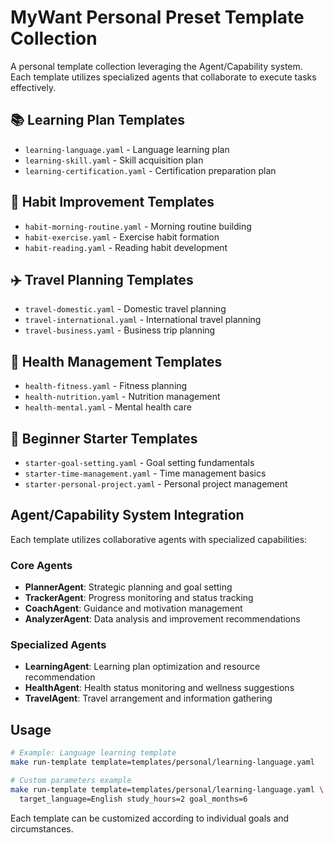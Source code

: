 # MyWant Personal Preset Template Collection

A personal template collection leveraging the Agent/Capability system. Each template utilizes specialized agents that collaborate to execute tasks effectively.

## 📚 Learning Plan Templates
- `learning-language.yaml` - Language learning plan
- `learning-skill.yaml` - Skill acquisition plan
- `learning-certification.yaml` - Certification preparation plan

## 🔄 Habit Improvement Templates
- `habit-morning-routine.yaml` - Morning routine building
- `habit-exercise.yaml` - Exercise habit formation
- `habit-reading.yaml` - Reading habit development

## ✈️ Travel Planning Templates
- `travel-domestic.yaml` - Domestic travel planning
- `travel-international.yaml` - International travel planning
- `travel-business.yaml` - Business trip planning

## 💪 Health Management Templates
- `health-fitness.yaml` - Fitness planning
- `health-nutrition.yaml` - Nutrition management
- `health-mental.yaml` - Mental health care


## 🌟 Beginner Starter Templates
- `starter-goal-setting.yaml` - Goal setting fundamentals
- `starter-time-management.yaml` - Time management basics
- `starter-personal-project.yaml` - Personal project management

## Agent/Capability System Integration

Each template utilizes collaborative agents with specialized capabilities:

### Core Agents
- **PlannerAgent**: Strategic planning and goal setting
- **TrackerAgent**: Progress monitoring and status tracking
- **CoachAgent**: Guidance and motivation management
- **AnalyzerAgent**: Data analysis and improvement recommendations

### Specialized Agents
- **LearningAgent**: Learning plan optimization and resource recommendation
- **HealthAgent**: Health status monitoring and wellness suggestions
- **TravelAgent**: Travel arrangement and information gathering

## Usage

```bash
# Example: Language learning template
make run-template template=templates/personal/learning-language.yaml

# Custom parameters example
make run-template template=templates/personal/learning-language.yaml \
  target_language=English study_hours=2 goal_months=6
```

Each template can be customized according to individual goals and circumstances.